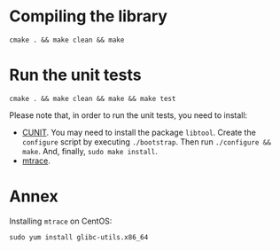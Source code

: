 # Compiling the library

    cmake . && make clean && make
    
# Run the unit tests

    cmake . && make clean && make && make test

Please note that, in order to run the unit tests, you need to install:
* [CUNIT](http://cunit.sourceforge.net/). You may need to install the package `libtool`.
  Create the `configure` script by executing `./bootstrap`. Then run `./configure && make`.
  And, finally, `sudo make install`.
* [mtrace](https://en.wikipedia.org/wiki/Mtrace).

# Annex

Installing `mtrace` on CentOS:

    sudo yum install glibc-utils.x86_64


